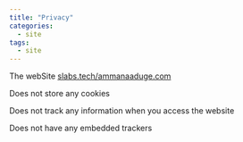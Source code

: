 ```yaml
---
title: "Privacy"
categories:
  - site
tags:
  - site
---
```



The webSite [slabs.tech/ammanaaduge.com](slabs.tech/ammanaaduge.com)

Does not store any cookies

Does not track any information when you access the website

Does not have any embedded trackers
